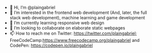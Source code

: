 - 👋 Hi, I’m @plaingabriel
- 👀 I’m interested in the frontend web development (And, later, the full stack web development), machine learning and game development
- 🌱 I’m currently learning responsive web design
- 💞️ I’m looking to collaborate on elaborate static webpages
- 📫 How to reach me on Twitter: https://twitter.com/plaingabriel; FreeCodeCamp:https://www.freecodecamp.org/plaingabriel and CodePen: https://codepen.io/plaingabriel

<!---
plaingabriel/plaingabriel is a ✨ special ✨ repository because its `README.md` (this file) appears on your GitHub profile.
You can click the Preview link to take a look at your changes.
--->

